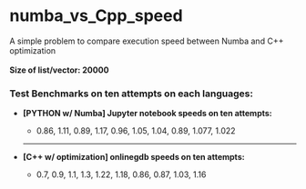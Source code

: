 # numba_vs_Cpp_speed
A simple problem to compare execution speed between Numba and C++ optimization <br><br>
<strong>Size of list/vector: 20000</strong>
<p>
  <h3>Test Benchmarks on ten attempts on each languages:</h3>
  <ul>
  <li><strong>[PYTHON w/ Numba] Jupyter notebook speeds on ten attempts:</strong> </li>
  <ul><li>0.86, 1.11, 0.89, 1.17, 0.96, 1.05, 1.04, 0.89, 1.077, 1.022</li></ul>
  <hr>
  <li><strong>[C++ w/ optimization] onlinegdb speeds on ten attempts:</strong> </li>
  <ul><li>0.7, 0.9, 1.1, 1.3, 1.22, 1.18, 0.86, 0.87, 1.03, 1.16</li></ul>
  </ul>
</p>
